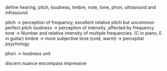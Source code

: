define hearing, pitch, loudness, timbre, note, tone, phon, ultrasound and infrasound

pitch -> perception of frequency, excellent relative pitch but uncommon perfect pitch
loudness -> perception of intensity ,affected by frequency
tone -> Number and relative intensity of multiple frequencies. (C in piano, E in guitar)
timbre -> more subjective tone (cold, warm) -> perceptial psychology

phon -> loudness unit



discern nuance
encompass
impressive
